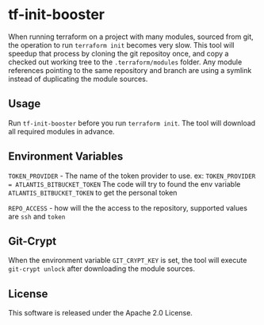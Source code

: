 # tf-init-booster

When running terraform on a project with many modules, sourced from git, the operation to run `terraform init` becomes very slow. This tool will speedup that process by cloning the git repositoy once, and copy a checked out working tree to the `.terraform/modules` folder. Any module references pointing to the same repository and branch are using a symlink instead of duplicating the module sources.

## Usage

Run `tf-init-booster` before you run `terraform init`. The tool will download all required modules in advance.

## Environment Variables
`TOKEN_PROVIDER` - The name of the token provider to use. ex: `TOKEN_PROVIDER = ATLANTIS_BITBUCKET_TOKEN` The code will try to found the env variable `ATLANTIS_BITBUCKET_TOKEN` to get the personal token

`REPO_ACCESS` - how will the the access to the repository, supported values are `ssh` and `token`

## Git-Crypt

When the environment variable `GIT_CRYPT_KEY` is set, the tool will execute `git-crypt unlock` after downloading the module sources.

## License

This software is released under the Apache 2.0 License.
